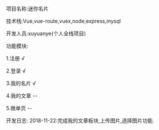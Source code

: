 
项目名称:迷你名片

技术栈:Vue,vue-route,vuex,node,express,mysql

开发人员:xuyuanye(个人全栈项目)

功能模块:

1.注册        √

2.登录        √

3.我的名片     √

4.我的文章   --

5.微单页     --



开发日志:
2018-11-22:完成我的文章板块,上传图片,选择图片功能.
